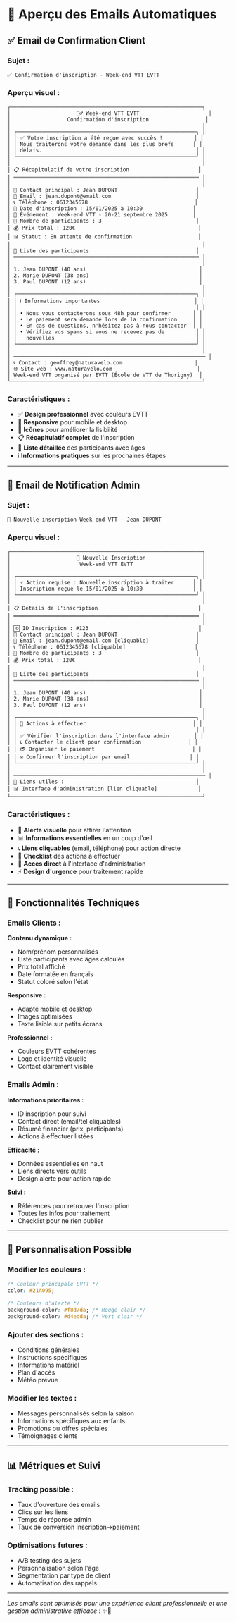 # 📧 Aperçu des Emails Automatiques

## ✅ Email de Confirmation Client

### **Sujet :** 
`✅ Confirmation d'inscription - Week-end VTT EVTT`

### **Aperçu visuel :**

```
┌─────────────────────────────────────────────────────────────┐
│                     🚴‍♂️ Week-end VTT EVTT                      │
│                  Confirmation d'inscription                  │
│                                                             │
│ ┌─────────────────────────────────────────────────────────┐ │
│ │ ✅ Votre inscription a été reçue avec succès !          │ │
│ │ Nous traiterons votre demande dans les plus brefs      │ │
│ │ délais.                                                 │ │
│ └─────────────────────────────────────────────────────────┘ │
│                                                             │
│ 📋 Récapitulatif de votre inscription                      │
│ ═══════════════════════════════════════════════════════════ │
│                                                             │
│ 👤 Contact principal : Jean DUPONT                         │
│ 📧 Email : jean.dupont@email.com                           │
│ 📞 Téléphone : 0612345678                                  │
│ 📅 Date d'inscription : 15/01/2025 à 10:30                │
│ 🎯 Événement : Week-end VTT - 20-21 septembre 2025        │
│ 👥 Nombre de participants : 3                              │
│ 💰 Prix total : 120€                                       │
│ 📊 Statut : En attente de confirmation                     │
│                                                             │
│ 👥 Liste des participants                                  │
│ ═══════════════════════════════════════════════════════════ │
│                                                             │
│ 1. Jean DUPONT (40 ans)                                    │
│ 2. Marie DUPONT (38 ans)                                   │
│ 3. Paul DUPONT (12 ans)                                    │
│                                                             │
│ ┌─────────────────────────────────────────────────────────┐ │
│ │ ℹ️ Informations importantes                              │ │
│ │                                                         │ │
│ │ • Nous vous contacterons sous 48h pour confirmer       │ │
│ │ • Le paiement sera demandé lors de la confirmation     │ │
│ │ • En cas de questions, n'hésitez pas à nous contacter  │ │
│ │ • Vérifiez vos spams si vous ne recevez pas de          │ │
│ │   nouvelles                                             │ │
│ └─────────────────────────────────────────────────────────┘ │
│                                                             │
│ ───────────────────────────────────────────────────────────── │
│ 📞 Contact : geoffrey@naturavelo.com                       │
│ 🌐 Site web : www.naturavelo.com                           │
│ Week-end VTT organisé par EVTT (École de VTT de Thorigny)  │
└─────────────────────────────────────────────────────────────┘
```

### **Caractéristiques :**
- ✅ **Design professionnel** avec couleurs EVTT
- 📱 **Responsive** pour mobile et desktop
- 🎨 **Icônes** pour améliorer la lisibilité
- 📋 **Récapitulatif complet** de l'inscription
- 👥 **Liste détaillée** des participants avec âges
- ℹ️ **Informations pratiques** sur les prochaines étapes

---

## 🔔 Email de Notification Admin

### **Sujet :** 
`🔔 Nouvelle inscription Week-end VTT - Jean DUPONT`

### **Aperçu visuel :**

```
┌─────────────────────────────────────────────────────────────┐
│                     🔔 Nouvelle Inscription                  │
│                      Week-end VTT EVTT                      │
│                                                             │
│ ┌─────────────────────────────────────────────────────────┐ │
│ │ ⚡ Action requise : Nouvelle inscription à traiter      │ │
│ │ Inscription reçue le 15/01/2025 à 10:30                │ │
│ └─────────────────────────────────────────────────────────┘ │
│                                                             │
│ 📋 Détails de l'inscription                                │
│ ═══════════════════════════════════════════════════════════ │
│                                                             │
│ 🆔 ID Inscription : #123                                   │
│ 👤 Contact principal : Jean DUPONT                         │
│ 📧 Email : jean.dupont@email.com [cliquable]               │
│ 📞 Téléphone : 0612345678 [cliquable]                      │
│ 👥 Nombre de participants : 3                              │
│ 💰 Prix total : 120€                                       │
│                                                             │
│ 👥 Liste des participants                                  │
│ ═══════════════════════════════════════════════════════════ │
│                                                             │
│ 1. Jean DUPONT (40 ans)                                    │
│ 2. Marie DUPONT (38 ans)                                   │
│ 3. Paul DUPONT (12 ans)                                    │
│                                                             │
│ ┌─────────────────────────────────────────────────────────┐ │
│ │ 🎯 Actions à effectuer                                  │ │
│ │                                                         │ │
│ │ ✅ Vérifier l'inscription dans l'interface admin        │ │
│ │ 📞 Contacter le client pour confirmation               │ │
│ │ 💳 Organiser le paiement                               │ │
│ │ ✉️ Confirmer l'inscription par email                   │ │
│ └─────────────────────────────────────────────────────────┘ │
│                                                             │
│ ───────────────────────────────────────────────────────────── │
│ 🔗 Liens utiles :                                          │
│ 📊 Interface d'administration [lien cliquable]             │
└─────────────────────────────────────────────────────────────┘
```

### **Caractéristiques :**
- 🚨 **Alerte visuelle** pour attirer l'attention
- 📊 **Informations essentielles** en un coup d'œil
- 📞 **Liens cliquables** (email, téléphone) pour action directe
- 🎯 **Checklist** des actions à effectuer
- 🔗 **Accès direct** à l'interface d'administration
- ⚡ **Design d'urgence** pour traitement rapide

---

## 🎯 Fonctionnalités Techniques

### **Emails Clients :**

**Contenu dynamique :**
- Nom/prénom personnalisés
- Liste participants avec âges calculés
- Prix total affiché
- Date formatée en français
- Statut coloré selon l'état

**Responsive :**
- Adapté mobile et desktop
- Images optimisées
- Texte lisible sur petits écrans

**Professionnel :**
- Couleurs EVTT cohérentes
- Logo et identité visuelle
- Contact clairement visible

### **Emails Admin :**

**Informations prioritaires :**
- ID inscription pour suivi
- Contact direct (email/tel cliquables)
- Résumé financier (prix, participants)
- Actions à effectuer listées

**Efficacité :**
- Données essentielles en haut
- Liens directs vers outils
- Design alerte pour action rapide

**Suivi :**
- Références pour retrouver l'inscription
- Toutes les infos pour traitement
- Checklist pour ne rien oublier

---

## 🔧 Personnalisation Possible

### **Modifier les couleurs :**
```css
/* Couleur principale EVTT */
color: #21A095;

/* Couleurs d'alerte */
background-color: #f8d7da; /* Rouge clair */
background-color: #d4edda; /* Vert clair */
```

### **Ajouter des sections :**
- Conditions générales
- Instructions spécifiques
- Informations matériel
- Plan d'accès
- Météo prévue

### **Modifier les textes :**
- Messages personnalisés selon la saison
- Informations spécifiques aux enfants
- Promotions ou offres spéciales
- Témoignages clients

---

## 📊 Métriques et Suivi

### **Tracking possible :**
- Taux d'ouverture des emails
- Clics sur les liens
- Temps de réponse admin
- Taux de conversion inscription→paiement

### **Optimisations futures :**
- A/B testing des sujets
- Personnalisation selon l'âge
- Segmentation par type de client
- Automatisation des rappels

---

*Les emails sont optimisés pour une expérience client professionnelle et une gestion administrative efficace !* ✨📧
